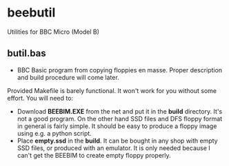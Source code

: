 # beebutil
Utilities for BBC Micro (Model B)

## butil.bas
* BBC Basic program from copying floppies en masse. Proper description and build procedure will come later.

Provided Makefile is barely functional. It won't work for you without some effort. You will need to:
- Download **BEEBIM.EXE** from the net and put it in the **build** directory. It's not a good program. On the other hand SSD files and DFS floppy format in general is fairly simple. It should be easy to produce a floppy image using e.g. a python script.
- Place **empty.ssd** in the **build**. It can be bought in any shop with empty SSD files, or produced with an emulator. It is only needed because I can't get the BEEBIM to create empty floppy properly.
